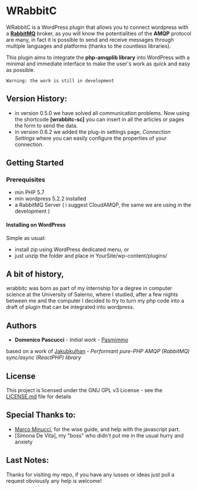 # WRabbitC

WRabbitC is a WordPress plugin that allows you to connect wordpress with a **[RabbitMQ](https://www.rabbitmq.com/)** broker, as you will know the potentialities of the **AMQP** protocol are many, in fact it is possible to send and receive messages through multiple languages and platforms ​​(thanks to the countless libraries).

This plugin aims to integrate the **php-amqplib library** into WordPress with a minimal and immediate interface to make the user's work as quick and easy as possible.

`Warning: the work is still in development`

## Version History:

* in version 0.5.0 we have solved all communication problems. Now using the shortcode **[wrabbitc-sc]** you can insert in all the articles or pages the form to send the data.
* in version 0.6.2 we added the plug-in settings page, *Connection Settings* where you can easily configure the properties of your connection.

## Getting Started

### Prerequisites
* min PHP 5.7
* min wordpress 5.2.2 installed
* a RabbitMQ Server ( i suggest CloudAMQP, the same we are using in the development )

#### Installing on WordPress
Simple as usual:
 * install zip using WordPress dedicated menu, or
 * just unzip the folder and place in YourSite/wp-content/plugins/

## A bit of history, 
wrabbitc was born as part of my internship for a degree in computer science at the University of Salerno, where I studied, after a few nights between me and the computer I decided to try to turn my php code into a draft of plugin that can be integrated into wordpress.

## Authors

* **Domenico Pascucci** - *Initial work* - [Pasmimmo](https://github.com/Pasmimmo)

based on a work of [Jakubkulhan](https://github.com/jakubkulhan/bunny) - *Performant pure-PHP AMQP (RabbitMQ) sync/async (ReactPHP) library* 

## License

This project is licensed under the GNU GPL v3 License - see the [LICENSE.md](LICENSE.md) file for details

## Special Thanks to: 
* [Marco Minucci](https://github.com/Kariamos), for the wise guide, and help with the javascript part.
* [Simona De Vita], my "boss" who didn't put me in the usual hurry and anxiety

## Last Notes:
Thanks for visiting my repo,
if you have any iusses or ideas just pull a request
obviously any help is welcome!